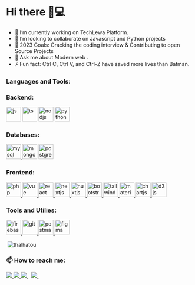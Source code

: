 # Hi there 👋💻

- 🔭 I’m currently working on TechLewa  Platform.
- 👯 I’m looking to collaborate on Javascript and Python projects
- 👷‍ 2023 Goals: Cracking the coding interview & Contributing to open Source Projects
- 💬 Ask me about Modern web .
- ⚡ Fun fact: Ctrl C, Ctrl V, and Ctrl-Z have saved more lives than Batman.


<h3 align="left">Languages and Tools:</h3>
<p align="left">
 <h3 align="left">Backend:</h3>
<div display="inline">
  <img src="https://cdn.jsdelivr.net/gh/devicons/devicon/icons/javascript/javascript-original.svg" alt="js" width="40" height="40" />
 <img src="https://cdn.jsdelivr.net/gh/devicons/devicon/icons/typescript/typescript-original.svg" alt="ts" width="40" height="40" />
 <img src="https://cdn.jsdelivr.net/gh/devicons/devicon/icons/nodejs/nodejs-original-wordmark.svg" alt="nodjs" width="40" height="40"/>
  <img src="https://cdn.jsdelivr.net/gh/devicons/devicon/icons/python/python-original.svg" alt="python" width="40" height="40" />
 </div>
</p>

<p align="left">
 <h3 align="left">Databases:</h3>
 <a href="https://www.mysql.com/" target="_blank"> <img src="https://cdn.jsdelivr.net/gh/devicons/devicon/icons/mysql/mysql-original-wordmark.svg" alt="mysql" width="40" height="40"/> </a>
 <a href="https://www.mongodb.com/" target="_blank"> <img src="https://cdn.jsdelivr.net/gh/devicons/devicon/icons/mongodb/mongodb-original-wordmark.svg" alt="mongodb" width="40" height="40"/></a>
 <a href="https://www.postgresql.org/" target="_blank"> <img src="https://cdn.jsdelivr.net/gh/devicons/devicon/icons/postgresql/postgresql-original-wordmark.svg" alt="postgressql" width="40" height="40"/> </a>
</p>

<p align="left">
 <h3 align="left">Frontend:</h3>
<a href="https://developer.mozilla.org/en-US/docs/Web/JavaScript" target="_blank">  <img src="https://simpleicons.org/icons/javascript.svg" alt="php" width="40" height="40"/>  </a> 
<a href="https://vuejs.org/" target="_blank">   <img src="https://simpleicons.org/icons/vue-dot-js.svg" width="40" height="40" alt="vue"/> </a> 
<a href="https://reactjs.org/" target="_blank">  <img src="https://simpleicons.org/icons/react.svg" width="40" height="40" alt="react"/> </a> 
<a href="https://nextjs.org/" target="_blank"> <img src="https://cdn.worldvectorlogo.com/logos/nextjs-3.svg" alt="nextjs" width="40" height="40"/> </a>  
<a href="https://nuxtjs.org/" target="_blank"> <img src="https://www.vectorlogo.zone/logos/nuxtjs/nuxtjs-icon.svg" alt="nuxtjs" width="40" height="40"/> </a>
 <a href="https://www.getbootstrap.com" target="_blank"> <img src="https://simpleicons.org/icons/bootstrap.svg" alt="bootstrap" width="40" height="40"/> <a/>
 <a href="https://tailwindcss.com/" target="_blank"> <img src="https://simpleicons.org/icons/tailwindcss.svg" alt="tailwind" width="40" height="40"/> <a/>
<a href="https://materializecss.com/" target="_blank"> <img src="https://raw.githubusercontent.com/prplx/svg-logos/5585531d45d294869c4eaab4d7cf2e9c167710a9/svg/materialize.svg" alt="materialize" width="40" height="40"/> </a>
<a href="https://www.chartjs.org" target="_blank"> <img src="https://www.chartjs.org/media/logo-title.svg" alt="chartjs" width="40" height="40"/> </a> 
<a href="https://d3js.org/" target="_blank"> <img src="https://simpleicons.org/icons/d3-dot-js.svg" alt="d3js" width="40" height="40"/> </a> 
 </p>

<p align="left">
 <h3 align="left">Tools and Utilies:</h3>
<a href="https://firebase.google.com/" target="_blank"> <img src="https://www.vectorlogo.zone/logos/firebase/firebase-icon.svg" alt="firebase" width="40" height="40"/> </a> 
<a href="https://git-scm.com/" target="_blank"> <img src="https://www.vectorlogo.zone/logos/git-scm/git-scm-icon.svg" alt="git" width="40" height="40"/> </a> 
<a href="https://postman.com" target="_blank"> <img src="https://www.vectorlogo.zone/logos/getpostman/getpostman-icon.svg" alt="postman" width="40" height="40"/> </a> 
<a href="https://figma.com" target="_blank"> <img src="https://cdn.jsdelivr.net/gh/devicons/devicon/icons/figma/figma-original.svg" alt="figma" width="40" height="40"/> </a> 
</p>

<p>&nbsp;<img align="center" src="https://github-readme-stats.vercel.app/api?username=thalhatou&show_icons=true&locale=en" alt="thalhatou" /></p>


<!--  <p><img align="center" src="https://github-readme-streak-stats.herokuapp.com/?user=thalhatou" alt="thalhatou"/></p> -->

<h3 align="left">📫&nbsp;How to reach me:</h3>

<a href="https://api.whatsapp.com/send?phone=237674701480&text=Hello%20Olayemii,%20I%20got%20your%20contact%20from%20your%20Github%20profile" alt="Connect on Whatsapp"> 
    <img src="https://img.shields.io/badge/WHATSAPP-%2325D366.svg?&style=for-the-badge&logo=whatsapp&logoColor=white" /> 
</a>
<a href="https://www.twitter.com/thalhatou" alt="Follow Me on Twitter"> 
    <img src="https://img.shields.io/badge/twitter-%231DA1F2.svg?&style=for-the-badge&logo=twitter&logoColor=white" />
</a>
<a href="https://www.linkedin.com/in/thalhatou" alt="Connect on LinkedIn"> 
  <img src="https://img.shields.io/badge/linkedin-%230077B5.svg?&style=for-the-badge&logo=linkedin&logoColor=white" />
</a>&nbsp;
<a href="mailto:thalhatouyahya5352@gmail.com">
  <img src="https://img.shields.io/badge/email me-%23D14836.svg?&style=for-the-badge&logo=gmail&logoColor=white" />
</a>&nbsp;&nbsp;



